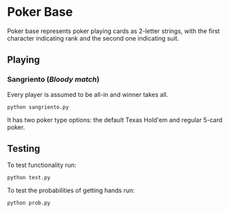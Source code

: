 # Poker Base

Poker base represents poker playing cards as 2-letter strings, with the first character indicating rank and the second one indicating suit.

## Playing

### Sangriento (_Bloody match_)

Every player is assumed to be all-in and winner takes all.

    python sangriento.py

It has two poker type options: the default Texas Hold'em and regular 5-card poker.

## Testing

To test functionality run:

    python test.py

To test the probabilities of getting hands run:

    python prob.py
